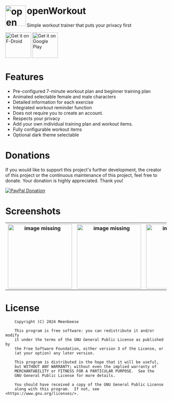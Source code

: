 <img align="left" src="https://github.com/oliexdev/openWorkout/blob/master/fastlane/metadata/android/en-GB/images/icon.png" alt="openWorkout logo" width="64" height="64"> openWorkout
=========

Simple workout trainer that puts your privacy first 

[<img src="https://fdroid.gitlab.io/artwork/badge/get-it-on.png"
     alt="Get it on F-Droid"
     height="80">](https://f-droid.org/packages/com.health.openworkout/)
[<img src="https://play.google.com/intl/en_us/badges/images/generic/en-play-badge.png"
     alt="Get it on Google Play"
     height="80">](https://play.google.com/store/apps/details?id=com.health.openworkout)

# Features

* Pre-configured 7-minute workout plan and beginner training plan
* Animated selectable female and male characters
* Detailed information for each exercise
* Integrated workout reminder function
* Does not require you to create an account.
* Respects your privacy
* Add your own individual training plan and workout items.
* Fully configurable workout items
* Optional dark theme selectable

# Donations

If you would like to support this project's further development, the creator of this project or the continuous maintenance of this project, feel free to donate. Your donation is highly appreciated. Thank you!

[![PayPal Donation](https://www.paypalobjects.com/en_US/DK/i/btn/btn_donateCC_LG.gif)](https://www.paypal.com/cgi-bin/webscr?cmd=_s-xclick&hosted_button_id=H5KSTQA6TKTE4&source=url)

# Screenshots

<table>
  <tr>
    <th>
        <a href="https://github.com/oliexdev/openWorkout/blob/master/fastlane/metadata/android/en-GB/images/phoneScreenshots/1_en-GB.png" target="_blank">
        <img src='https://github.com/oliexdev/openWorkout/blob/master/fastlane/metadata/android/en-GB/images/phoneScreenshots/1_en-GB.png' width='200px' alt='image missing' /> </a>
    </th>
    <th>
        <a href="https://github.com/oliexdev/openWorkout/blob/master/fastlane/metadata/android/en-GB/images/phoneScreenshots/2_en-GB.png" target="_blank">
        <img src='https://github.com/oliexdev/openWorkout/blob/master/fastlane/metadata/android/en-GB/images/phoneScreenshots/2_en-GB.png' width='200px' alt='image missing' /> </a>
    </th>
    <th>
        <a href="https://github.com/oliexdev/openWorkout/blob/master/fastlane/metadata/android/en-GB/images/phoneScreenshots/3_en-GB.png" target="_blank">
        <img src='https://github.com/oliexdev/openWorkout/blob/master/fastlane/metadata/android/en-GB/images/phoneScreenshots/3_en-GB.png' width='200px' alt='image missing' /> </a>
    </th>
    <th>
        <a href="https://github.com/oliexdev/openWorkout/blob/master/fastlane/metadata/android/en-GB/images/phoneScreenshots/4_en-GB.png" target="_blank">
        <img src='https://github.com/oliexdev/openWorkout/blob/master/fastlane/metadata/android/en-GB/images/phoneScreenshots/4_en-GB.png' width='200px' alt='image missing' /> </a>
    </th>
  </tr>
</table>

# License

```
    Copyright (C) 2024 Meenbeese

    This program is free software: you can redistribute it and/or modify
    it under the terms of the GNU General Public License as published by
    the Free Software Foundation, either version 3 of the License, or
    (at your option) any later version.

    This program is distributed in the hope that it will be useful,
    but WITHOUT ANY WARRANTY; without even the implied warranty of
    MERCHANTABILITY or FITNESS FOR A PARTICULAR PURPOSE.  See the
    GNU General Public License for more details.

    You should have received a copy of the GNU General Public License
    along with this program.  If not, see <https://www.gnu.org/licenses/>.
```
